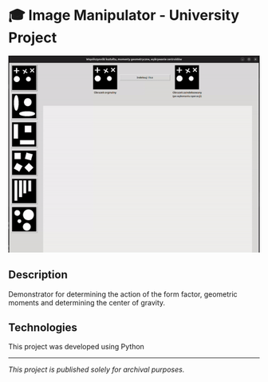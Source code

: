 # 🎓 Image Manipulator - University Project
![Showcase](./assets/video.gif)

## Description
Demonstrator for determining the action of the form factor, geometric moments and determining the center of gravity.

## Technologies
This project was developed using Python

---

*This project is published solely for archival purposes.*

